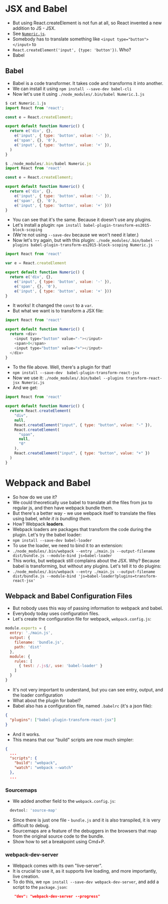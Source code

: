 # JSX and Babel

* But using React.createElement is not fun at all, so React invented a new addition to JS - JSX.
* See [`Numeric.js`](Numeric.js).
* Somebody has to translate something like `<input type="button"></input>` to
* `React.createElement('input', {type: 'button'})`. Who?
* Babel

## Babel

* Babel is a code transformer. It takes code and transforms it into another.
* We can install it using `npm install --save-dev babel-cli`
* Now let's use it using `./node_modules/.bin/babel Numeric.1.js`

```javascript
$ cat Numeric.1.js
import React from 'react';

const e = React.createElement;

export default function Numeric() {
  return e('div', {},
    e('input', { type: 'button', value: '-' }),
    e('span', {}, '0'),
    e('input', { type: 'button', value: '+' }),
  )
}

$ ./node_modules/.bin/babel Numeric.js
import React from 'react'

const e = React.createElement;

export default function Numeric() {
  return e('div', {},
    e('input', { type: 'button', value: '-' }),
    e('span', {}, '0'),
    e('input', { type: 'button', value: '+' }))
}
```

* You can see that it's the same. Because it doesn't use any plugins.
* Let's install a plugin: `npm install babel-plugin-transform-es2015-block-scoping`
* (We're not using `--save-dev` because we won't need it later.)
* Now let's try again, but with this plugin:
  `./node_modules/.bin/babel --plugins babel-plugin-transform-es2015-block-scoping Numeric.js`

```javascript
import React from 'react'

var e = React.createElement

export default function Numeric() {
  return e('div', {},
    e('input', { type: 'button', value: '-' }),
    e('span', {}, '0'),
    e('input', { type: 'button', value: '+' }))
}
```

* It works! It changed the `const` to a `var`.
* But what we want is to transform a JSX file:

```js
import React from 'react'

export default function Numeric() {
  return <div>
    <input type="button" value="-"></input>
    <span>0</span>
    <input type="button" value="+"></input>
  </div>
}
```

* To the file above. Well, there's a plugin for that!
* `npm install --save-dev  babel-plugin-transform-react-jsx`
* Now we use it: `./node_modules/.bin/babel --plugins transform-react-jsx Numeric.js`
* And we get:

```js
import React from 'react'

export default function Numeric() {
  return React.createElement(
    "div",
    null,
    React.createElement("input", { type: "button", value: "-" }),
    React.createElement(
      "span",
      null,
      "0"
    ),
    React.createElement("input", { type: "button", value: "+" })
  )
}
```

# Webpack and Babel

* So how do we use it?
* We could theoretically use babel to translate all the files from jsx to regular js, and then
  have webpack bundle them.
* But there's a better way - we use webpack itself to translate the files using babel, _while it is bundling them_.
* How? Webpack **loaders**.
* Webpack loaders are packages that transform the code during the plugin. Let's try the babel loader:
* `npm install --save-dev babel-loader`
* To use the loader, we need to bind it to an extension:
* `./node_modules/.bin/webpack --entry ./main.js --output-filename dist/bundle.js --module-bind js=babel-loader`
* This works, but webpack still complains about the JSX. Why? Because babel is transforming, but without any
  plugins. Let's tell it to do plugins:
* `./node_modules/.bin/webpack --entry ./main.js --output-filename dist/bundle.js --module-bind 'js=babel-loader?plugins=transform-react-jsx'`

## Webpack and Babel Configuration Files

* But nobody uses this way of passing information to webpack and babel.
* Everybody today uses configuration files.
* Let's create the configuration file for webpack, `webpack.config.js`:

```javascript
module.exports = {
  entry: './main.js',
  output: {
    filename: 'bundle.js',
    path: 'dist'
  },
  module: {
    rules: [
      { test: /.js$/, use: 'babel-loader' }
    ]
  }
}
```

* It's not very important to understand, but you can see entry, output, and the loader configuration
* What about the plugin for babel?
* Babel also has a configuration file, named `.babelrc` (it's a json file):

```json
{
  "plugins": ["babel-plugin-transform-react-jsx"]
}
```

* And it works.
* This means that our "build" scripts are now much simpler:

```json
{
  ...
  "scripts": {
    "build": "webpack",
    "watch": "webpack --watch"
  },
  ...
```

### Sourcemaps

* We added another field to the `webpack.config.js`:

```js
  devtool: 'source-map'
```

* Since there is just one file - `bundle.js` and it is also transpiled, it is very difficult to debug.
* Sourcemaps are a feature of the debuggers in the browsers that map from the original source code
  to the bundle.
* Show how to set a breakpoint using Cmd+P.

### webpack-dev-server

* Webpack comes with its own "live-server".
* It is crucial to use it, as it supports live loading, and more importantly, live creation.
* To do this, we `npm install --save-dev webpack-dev-server`, and add a script to the `package.json`:

```json
    "dev": "webpack-dev-server --progress"
```
